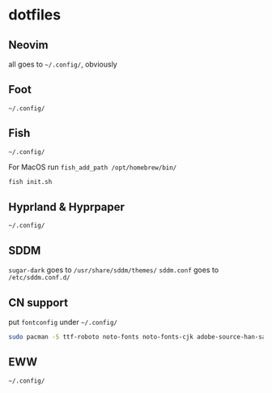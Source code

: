 # dotfiles

## Neovim

all goes to `~/.config/`, obviously

## Foot

`~/.config/`

## Fish

`~/.config/`

For MacOS run `fish_add_path /opt/homebrew/bin/`

```sh
fish init.sh
```

## Hyprland & Hyprpaper

`~/.config/`

## SDDM

`sugar-dark` goes to `/usr/share/sddm/themes/`
`sddm.conf` goes to `/etc/sddm.conf.d/`

## CN support

put `fontconfig` under `~/.config/`

```sh
sudo pacman -S ttf-roboto noto-fonts noto-fonts-cjk adobe-source-han-sans-cn-fonts adobe-source-han-serif-cn-fonts ttf-dejavu
```

## EWW

`~/.config/`
